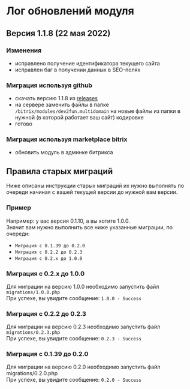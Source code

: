 # Лог обновлений модуля

## Версия 1.1.8 (22 мая 2022)

### Изменения
* исправлено получение идентификатора текущего сайта
* исправлен баг в получении данных в SEO-полях

### Миграция используя github
* скачать версию 1.1.8 из [releases](https://github.com/darkfriend/dev2fun.multidomain/releases)
* на сервере заменить файлы в папке `/bitrix/modules/dev2fun.multidomain` на новые файлы из папки в нужной (в которой работает ваш сайт) кодировке
* готово

### Миграция используя marketplace bitrix
* обновить модуль в админке битрикса


## Правила старых миграций

Ниже описаны инструкции старых миграций их нужно выполнять по очереди начиная с вашей текущей версии до нужной вам версии.

### Пример
Например: у вас версия 0.1.10, а вы хотите 1.0.0.\
Значит вам нужно выполнить все ниже указанные миграции, по очереди:
* `Миграция с 0.1.39 до 0.2.0`
* `Миграция с 0.2.2 до 0.2.3`
* `Миграция с 0.2.х до 1.0.0`


### Миграция с 0.2.х до 1.0.0
Для миграции на версию 1.0.0 необходимо запустить файл `migrations/1.0.0.php`\
При успехе, вы увидите сообщение: `1.0.0 - Success`

### Миграция с 0.2.2 до 0.2.3
Для миграции на версию 0.2.3 необходимо запустить файл `migrations/0.2.3.php`\
При успехе, вы увидите сообщение: `0.2.3 - Success`

### Миграция с 0.1.39 до 0.2.0
Для миграции на версию 0.2.0 необходимо запустить файл migrations/0.2.0.php\
При успехе, вы увидите сообщение: `0.2.0 - Success`



